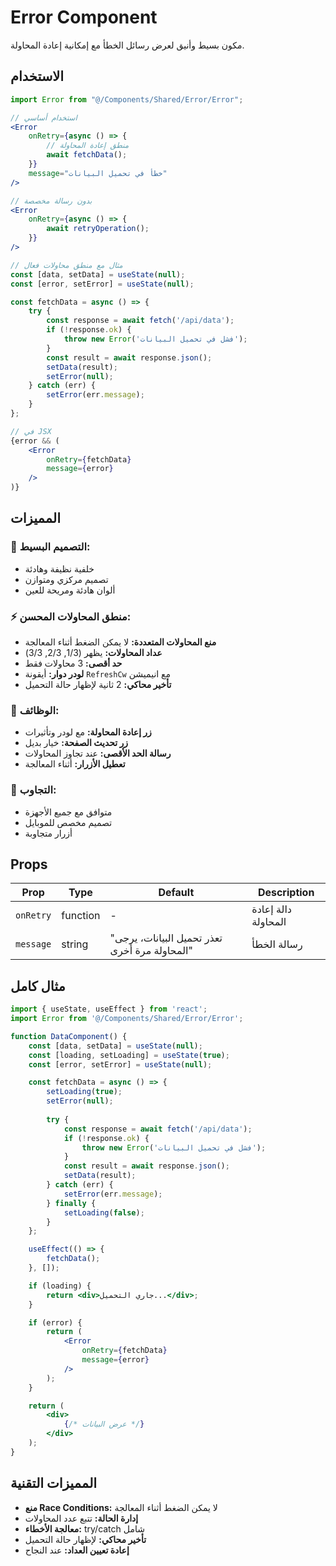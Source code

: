 # Error Component

مكون بسيط وأنيق لعرض رسائل الخطأ مع إمكانية إعادة المحاولة.

## الاستخدام

```jsx
import Error from "@/Components/Shared/Error/Error";

// استخدام أساسي
<Error 
    onRetry={async () => {
        // منطق إعادة المحاولة
        await fetchData();
    }}
    message="خطأ في تحميل البيانات"
/>

// بدون رسالة مخصصة
<Error 
    onRetry={async () => {
        await retryOperation();
    }}
/>

// مثال مع منطق محاولات فعال
const [data, setData] = useState(null);
const [error, setError] = useState(null);

const fetchData = async () => {
    try {
        const response = await fetch('/api/data');
        if (!response.ok) {
            throw new Error('فشل في تحميل البيانات');
        }
        const result = await response.json();
        setData(result);
        setError(null);
    } catch (err) {
        setError(err.message);
    }
};

// في JSX
{error && (
    <Error 
        onRetry={fetchData}
        message={error}
    />
)}
```

## المميزات

### **🎯 التصميم البسيط:**
- خلفية نظيفة وهادئة
- تصميم مركزي ومتوازن
- ألوان هادئة ومريحة للعين

### **⚡ منطق المحاولات المحسن:**
- **منع المحاولات المتعددة:** لا يمكن الضغط أثناء المعالجة
- **عداد المحاولات:** يظهر (1/3, 2/3, 3/3)
- **حد أقصى:** 3 محاولات فقط
- **لودر دوار:** أيقونة `RefreshCw` مع انيميشن
- **تأخير محاكي:** 2 ثانية لإظهار حالة التحميل

### **🔧 الوظائف:**
- **زر إعادة المحاولة:** مع لودر وتأثيرات
- **زر تحديث الصفحة:** خيار بديل
- **رسالة الحد الأقصى:** عند تجاوز المحاولات
- **تعطيل الأزرار:** أثناء المعالجة

### **📱 التجاوب:**
- متوافق مع جميع الأجهزة
- تصميم مخصص للموبايل
- أزرار متجاوبة

## Props

| Prop | Type | Default | Description |
|------|------|---------|-------------|
| `onRetry` | function | - | دالة إعادة المحاولة |
| `message` | string | "تعذر تحميل البيانات، يرجى المحاولة مرة أخرى" | رسالة الخطأ |

## مثال كامل

```jsx
import { useState, useEffect } from 'react';
import Error from '@/Components/Shared/Error/Error';

function DataComponent() {
    const [data, setData] = useState(null);
    const [loading, setLoading] = useState(true);
    const [error, setError] = useState(null);

    const fetchData = async () => {
        setLoading(true);
        setError(null);
        
        try {
            const response = await fetch('/api/data');
            if (!response.ok) {
                throw new Error('فشل في تحميل البيانات');
            }
            const result = await response.json();
            setData(result);
        } catch (err) {
            setError(err.message);
        } finally {
            setLoading(false);
        }
    };

    useEffect(() => {
        fetchData();
    }, []);

    if (loading) {
        return <div>جاري التحميل...</div>;
    }

    if (error) {
        return (
            <Error 
                onRetry={fetchData}
                message={error}
            />
        );
    }

    return (
        <div>
            {/* عرض البيانات */}
        </div>
    );
}
```

## المميزات التقنية

- **منع Race Conditions:** لا يمكن الضغط أثناء المعالجة
- **إدارة الحالة:** تتبع عدد المحاولات
- **معالجة الأخطاء:** try/catch شامل
- **تأخير محاكي:** لإظهار حالة التحميل
- **إعادة تعيين العداد:** عند النجاح 